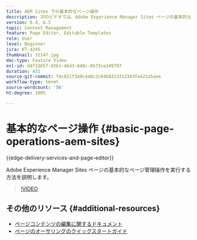 ```yaml
---
title: AEM Sites での基本的なページ操作
description: 次のビデオでは、Adobe Experience Manager Sites ページの基本的なページ管理操作を実行する方法を重点的に説明します。
version: 6.4, 6.5
topic: Content Management
feature: Page Editor, Editable Templates
role: User
level: Beginner
jira: KT-4245
thumbnail: 32147.jpg
doc-type: Feature Video
exl-id: d4f33657-d3b1-46d3-848c-8b73ce149797
duration: 431
source-git-commit: f4c621f3a9caa8c2c64b8323312343fe421a5aee
workflow-type: tm+mt
source-wordcount: '56'
ht-degree: 100%

---
```


# 基本的なページ操作 {#basic-page-operations-aem-sites}

{{edge-delivery-services-and-page-editor}}

Adobe Experience Manager Sites ページの基本的なページ管理操作を実行する方法を説明します。

>[!VIDEO](https://video.tv.adobe.com/v/32147?quality=12&learn=on)


## その他のリソース {#additional-resources}

* [ページコンテンツの編集に関するドキュメント](https://experienceleague.adobe.com/docs/experience-manager-65/authoring/authoring/editing-content.html?lang=ja)
* [ページのオーサリングのクイックスタートガイド](https://experienceleague.adobe.com/docs/experience-manager-cloud-service/sites/authoring/getting-started/quick-start.html?lang=ja)
